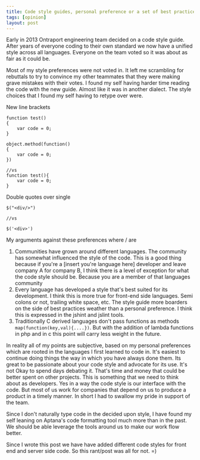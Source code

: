 ```yaml
---
title: Code style guides, personal preference or a set of best practices
tags: [opinion]
layout: post
---
```


Early in 2013 Ontraport engineering team decided on a code style guide. After years of everyone coding to their own standard we now have a unified style across all languages. Everyone on the team voted so it was about as fair as it could be. 

Most of my style preferences were not voted in. It left me scrambling for rebuttals to try to convince my other teammates that they were making grave mistakes with their votes. I found my self having harder time reading the code with the new guide. Almost like it was in another dialect. The style choices that I found my self having to retype over were. 

New line brackets

	function test()
	{
		var code = 0;
	}
	
	object.method(function()
	{
		var code = 0;
	})
	
	//vs
	function test(){
		var code = 0;
	}

Double quotes over single

	$("<div/>")
	
	//vs
	
	$('<div>')

My arguments against these preferences where / are

1. Communities have grown around different languages. The community has somewhat influenced the style of the code. This is a good thing because if you're a [insert you're language here] developer and leave company A for company B, I think there is a level of exception for what the code style should be. Because you are a member of that languages community
2. Every language has developed a style that's best suited for its development. I think this is more true for front-end side languages. Semi colons or not, trailing white space, etc. The style guide more boarders on the side of best practices weather than a personal preference. I think this is expressed in the jshint and jslint tools. 
3. Traditionally C derived languages don't pass functions as methods `map(function(key,val){....})`. But with the addition of lambda functions in php and in c this point will carry less weight in the future.

In reality all of my points are subjective, based on my personal preferences which are rooted in the languages I first learned to code in. It's easiest to continue doing things the way in which you have always done them. Its great to be passionate about your code style and advocate for its use. It's not Okay to spend days debating it. That's time and money that could be better spent on other projects. This is something that we need to think about as developers. Yes in a way the code style is our interface with the code. But most of us work for companies that depend on us to produce a product in a timely manner. In short I had to swallow my pride in support of the team. 

Since I don't naturally type code in the decided upon style, I have found my self leaning on Aptana's code formatting tool much more than in the past. We should be able leverage the tools around us to make our work flow better. 

Since I wrote this post we have have added different code styles for front end and server side code. So this rant/post was all for not. =)
